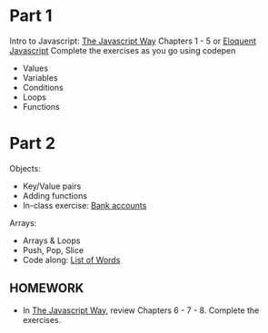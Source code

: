 # Part 1
Intro to Javascript:
[The Javascript Way](https://github.com/thejsway/thejsway) Chapters 1 - 5 or [Eloquent Javascript](https://eloquentjavascript.net/) Complete the exercises as you go using codepen
* Values
* Variables
* Conditions
* Loops
* Functions

# Part 2
Objects:
* Key/Value pairs
* Adding functions
* In-class exercise: [Bank accounts](https://github.com/thejsway/thejsway/blob/master/manuscript/chapter06.md#modeling-a-bank-account)

Arrays:
* Arrays & Loops
* Push, Pop, Slice
* Code along: [List of Words](https://github.com/thejsway/thejsway/blob/master/manuscript/chapter07.md#list-of-words)

## HOMEWORK
* In [The Javascript Way](https://github.com/thejsway/thejsway), review Chapters 6 - 7 - 8. Complete the exercises.
